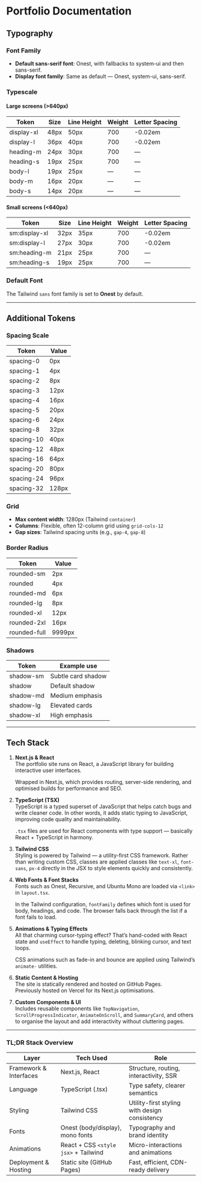 # Portfolio Documentation

## Typography

### Font Family
- **Default sans-serif font**: Onest, with fallbacks to system-ui and then sans-serif.
- **Display font family**: Same as default — Onest, system-ui, sans-serif.

### Typescale

#### Large screens (>640px)
| Token        | Size  | Line Height | Weight | Letter Spacing |
|--------------|-------|-------------|--------|----------------|
| display-xl   | 48px  | 50px        | 700    | -0.02em        |
| display-l    | 36px  | 40px        | 700    | -0.02em        |
| heading-m    | 24px  | 30px        | 700    | —              |
| heading-s    | 19px  | 25px        | 700    | —              |
| body-l       | 19px  | 25px        | —      | —              |
| body-m       | 16px  | 20px        | —      | —              |
| body-s       | 14px  | 20px        | —      | —              |

#### Small screens (<640px)
| Token           | Size  | Line Height | Weight | Letter Spacing |
|-----------------|-------|-------------|--------|----------------|
| sm:display-xl   | 32px  | 35px        | 700    | -0.02em        |
| sm:display-l    | 27px  | 30px        | 700    | -0.02em        |
| sm:heading-m    | 21px  | 25px        | 700    | —              |
| sm:heading-s    | 19px  | 25px        | 700    | —              |

### Default Font
The Tailwind `sans` font family is set to **Onest** by default.

---

## Additional Tokens

### Spacing Scale
| Token  | Value  |
|--------|--------|
| spacing-0  | 0px   |
| spacing-1  | 4px   |
| spacing-2  | 8px   |
| spacing-3  | 12px  |
| spacing-4  | 16px  |
| spacing-5  | 20px  |
| spacing-6  | 24px  |
| spacing-8  | 32px  |
| spacing-10 | 40px  |
| spacing-12 | 48px  |
| spacing-16 | 64px  |
| spacing-20 | 80px  |
| spacing-24 | 96px  |
| spacing-32 | 128px |

### Grid
- **Max content width**: 1280px (Tailwind `container`)
- **Columns**: Flexible, often 12-column grid using `grid-cols-12`
- **Gap sizes**: Tailwind spacing units (e.g., `gap-4`, `gap-8`)

### Border Radius
| Token       | Value  |
|-------------|--------|
| rounded-sm  | 2px    |
| rounded     | 4px    |
| rounded-md  | 6px    |
| rounded-lg  | 8px    |
| rounded-xl  | 12px   |
| rounded-2xl | 16px   |
| rounded-full| 9999px |

### Shadows
| Token         | Example use         |
|---------------|---------------------|
| shadow-sm     | Subtle card shadow  |
| shadow        | Default shadow      |
| shadow-md     | Medium emphasis     |
| shadow-lg     | Elevated cards      |
| shadow-xl     | High emphasis       |

---

## Tech Stack

1. **Next.js & React**  
   The portfolio site runs on React, a JavaScript library for building interactive user interfaces.
  
   Wrapped in Next.js, which provides routing, server-side rendering, and optimised builds for performance and SEO.

2. **TypeScript (TSX)**  
   TypeScript is a typed superset of JavaScript that helps catch bugs and write cleaner code. In other words, it adds static typing to JavaScript, improving code quality and maintainability.  

   `.tsx` files are used for React components with type support — basically React + TypeScript in harmony.

3. **Tailwind CSS**  
   Styling is powered by Tailwind — a utility-first CSS framework. Rather than writing custom CSS, classes are applied classes like `text-xl`, `font-sans`, `px-4` directly in the JSX to style elements quickly and consistently.

4. **Web Fonts & Font Stacks**  
   Fonts such as Onest, Recursive, and Ubuntu Mono are loaded via `<link>` in `layout.tsx`.
   
   In the Tailwind configuration, `fontFamily` defines which font is used for body, headings, and code. The browser falls back through the list if a font fails to load.

5. **Animations & Typing Effects**  
   All that charming cursor-typing effect? That’s hand-coded with React state and `useEffect` to handle typing, deleting, blinking cursor, and text loops.

   CSS animations such as fade-in and bounce are applied using Tailwind’s `animate-` utilities.

6. **Static Content & Hosting**  
   The site is statically rendered and hosted on GitHub Pages.  
   Previously hosted on Vercel for its Next.js optimisations.

7. **Custom Components & UI**  
   Includes reusable components like `TopNavigation`, `ScrollProgressIndicator`, `AnimateOnScroll`, and `SummaryCard`, and others to organise the layout and add interactivity without cluttering pages.

---

### TL;DR Stack Overview

| Layer                  | Tech Used                           | Role                                                            |
|------------------------|-------------------------------------|-----------------------------------------------------------------|
| Framework & Interfaces | Next.js, React                      | Structure, routing, interactivity, SSR                          |
| Language               | TypeScript (.tsx)                   | Type safety, clearer semantics                                  |
| Styling                | Tailwind CSS                        | Utility-first styling with design consistency                   |
| Fonts                  | Onest (body/display), mono fonts    | Typography and brand identity                                   |
| Animations             | React + CSS `<style jsx>` + Tailwind | Micro-interactions and animations                               |
| Deployment & Hosting   | Static site (GitHub Pages)           | Fast, efficient, CDN-ready delivery                             |

